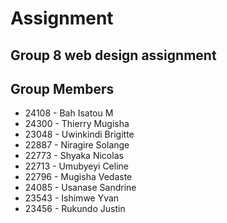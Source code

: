 # Assignment
## Group 8 web design assignment

## Group Members

<ul>
    <li>24108 - Bah Isatou M</li>
    <li>24300 - Thierry Mugisha</li>
    <li>23048 - Uwinkindi Brigitte</li>
    <li>22887 - Niragire Solange</li>
    <li>22773 - Shyaka Nicolas</li>
    <li>22713 - Umubyeyi Celine</li>
    <li>22796 - Mugisha Vedaste</li>
    <li>24085 - Usanase Sandrine</li>
    <li>23543 - Ishimwe Yvan</li>
    <li>23456 - Rukundo Justin</li>
</ul>
